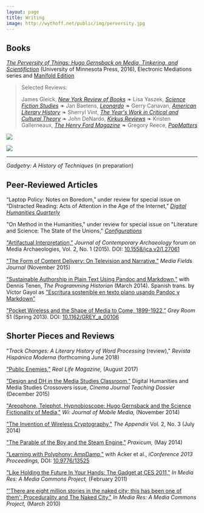 ```yaml
---
layout: page
title: Writing
image: http://wythoff.net/public/img/perversity.jpg
---
```


Books
-------

[*The Perversity of Things: Hugo Gernsback on Media, Tinkering, and Scientifiction*](https://www.upress.umn.edu/book-division/books/the-perversity-of-things) (University of Minnesota Press, 2016), Electronic Mediations series and [Manifold Edition](http://manifold.umn.edu)

> Selected Reviews:
>
> James Gleick, [*New York Review of Books*](http://www.nybooks.com/daily/2017/01/31/hugo-gernsback-making-of-future-man/) ❧ Lisa Yaszek, [*Science Fiction Studies*](http://wythoff.net/pdf/yaszek_review.pdf) ❧ Jan Baetens, [*Leonardo*](https://www.leonardo.info/review/2017/02/review-of-the-perversity-of-things-hugo-gernsback-on-media-tinkering-and) ❧ Gerry Canavan, [*American Literary History*](http://wythoff.net/pdf/canavan_review.pdf) ❧ Sherryl Vint, [*The Year's Work in Critical and Cultural Theory*](http://wythoff.net/pdf/vint_review.pdf) ❧ John DeNardo, [*Kirkus Reviews*](https://www.kirkusreviews.com/features/learn-more-about-creators-science-fiction/) ❧ Kristen Gallerneaux, [*The Henry Ford Magazine*](http://wythoff.net/pdf/fordmuseum_review.pdf) ❧ Gregory Reece, [*PopMatters*](http://www.popmatters.com/review/hugh-gernsback-the-perversity-of-things-by-grant-wythoff/)

<!-- Angelo Paura, [*Motherboard Italy (Vice)*](https://motherboard.vice.com/it/article/profilo-hugo-gernsback-amazing-stories / https://medium.com/italia/hugo-gernsback-luomo-che-ci-ha-fatto-innamorare-del-futuro-ec2fb2fbeebf#.j9f1l9x5y) ❧ Aurelio Cianciotta, [*Neural*](http://neural.it/2017/05/edited-by-grant-wythoff-the-perversity-of-things-hugo-gernsback-on-media-tinkering-and-scientifiction/) -->

![](img/perversity_orig.jpg)

![](img/perversity_sample.jpg)

***********

_Gadgetry: A History of Techniques_ (in preparation)

## Peer-Reviewed Articles

“Laptop Policy: Notes on Boredom,” under review for special issue on “Distracted Reading: Acts of Attention in the Age of the Internet,” [*Digital Humanities Quarterly*](http://www.digitalhumanities.org/dhq/)

"On Method in the Humanities," under review for special issue on
"Literature and Science: The State of the Unions," [*Configurations*](https://www.press.jhu.edu/journals/configurations)

["Artifactual Interpretation,"](http://wythoff.net/pdf/Wythoff_2015_Artifactual_Interpretation.pdf) *Journal of Contemporary Archaeology* forum on Media Archaeologies, Vol. 2, No. 1 (2015). DOI: [10.1558/jca.v2i1.27061](http://dx.doi.org/10.1558/jca.v2i1.27061)

["The Form of Content Delivery: On Television and Narrative,"](http://mediafieldsjournal.squarespace.com/the-form-of-content-delivery/) *Media Fields Journal* (November 2015)

["Sustainable Authorship in Plain Text Using Pandoc and Markdown,"](http://programminghistorian.org/lessons/sustainable-authorship-in-plain-text-using-pandoc-and-markdown) with Dennis Tenen, *The Programming Historian* (March 2014). Spanish trans. by Víctor Gayol as ["Escritura sostenible en texto plano usando Pandoc y Markdown"](https://programminghistorian.org/es/lecciones/escritura-sostenible-usando-pandoc-y-markdown)

["Pocket Wireless and the Shape of Media to Come, 1899-1922,"](http://wythoff.net/pdf/Wythoff_2013_Pocket_Wireless_and_the_Shape_of_Media_to_Come,_1899–1922.pdf) *Grey Room* 51 (Spring 2013). DOI: [10.1162/GREY_a_00106](http://dx.doi.org/10.1162/GREY_a_00106)

## Shorter Pieces and Reviews

"*Track Changes: A Literary History of Word Processing* (review)," *Revista Hispánica Moderna* (forthcoming June 2018)

["Public Enemies,"](reallifemag.com/public-enemies/) *Real Life Magazine,* (August 2017)

["Design and DH in the Media Studies Classroom,"](http://www.teachingmedia.org/design-and-dh-in-the-media-studies-classroom/) Digital Humanities and Media Studies Crossovers issue, *Cinema Journal Teaching Dossier* (December 2015)

["Areophone, Telephot, Hypnobioscope: Hugo Gernsback and the Science Fictionality of Media,"](http://wi.mobilities.ca/grant-wythoff-aerophone-telephot-hypnobioscope-hugo-gernsbacks-media-theory/) *Wi: Journal of Mobile Media,* (November 2014)

["The Invention of Wireless Cryptography,"](http://theappendix.net/issues/2014/7/the-invention-of-wireless-cryptography) *The Appendix* Vol. 2, No. 3 (July 2014)

["The Parable of the Boy and the Steam Engine,"](http://wythoff.net/pdf/Wythoff_2013_Parable_of_the_Boy_and_the_Steam_Engine.pdf) *Praxicum,* (May 2014)

["Learning with Polyphony: AmpDamp,"](https://www.ideals.illinois.edu/bitstream/handle/2142/42533/525.pdf) with Acker et al., *iConference 2013 Proceedings,* DOI: [10.9776/13525](http://hdl.handle.net/2142/42533)

["Like Holding the Future In Your Hands: The Gadget at CES 2011,"](http://mediacommons.futureofthebook.org/imr/2011/01/12/holding-future-your-hands-gadget-ces-2011) *In Media Res: A Media Commons Project,* (February 2011)

["'There are eight million stories in the naked city; this has been one of them': Procedurality and The Naked City,"](http://mediacommons.futureofthebook.org/imr/2010/03/10/there-are-eight-million-stories-naked-city-has-been-one-them-procedurality-and-naked-city) *In Media Res: A Media Commons Project,* (March 2010)
